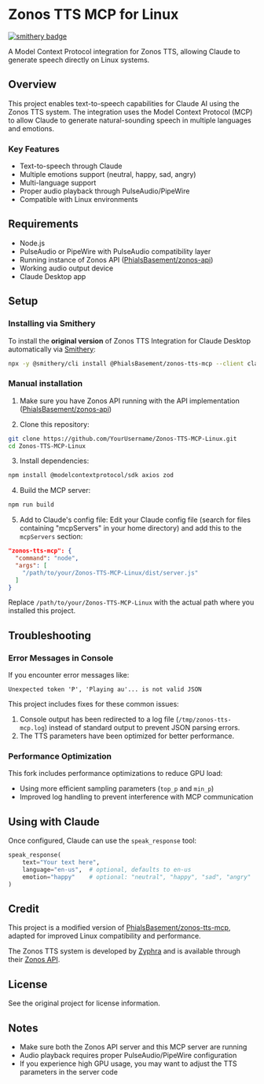 # Zonos TTS MCP for Linux

[![smithery badge](https://smithery.ai/badge/@PhialsBasement/zonos-tts-mcp)](https://smithery.ai/server/@PhialsBasement/zonos-tts-mcp)

A Model Context Protocol integration for Zonos TTS, allowing Claude to generate speech directly on Linux systems.

## Overview

This project enables text-to-speech capabilities for Claude AI using the Zonos TTS system. The integration uses the Model Context Protocol (MCP) to allow Claude to generate natural-sounding speech in multiple languages and emotions.

### Key Features

- Text-to-speech through Claude
- Multiple emotions support (neutral, happy, sad, angry)
- Multi-language support
- Proper audio playback through PulseAudio/PipeWire
- Compatible with Linux environments

## Requirements

- Node.js
- PulseAudio or PipeWire with PulseAudio compatibility layer
- Running instance of Zonos API ([PhialsBasement/zonos-api](https://github.com/PhialsBasement/Zonos-API))
- Working audio output device
- Claude Desktop app

## Setup

### Installing via Smithery

To install the **original version** of Zonos TTS Integration for Claude Desktop automatically via [Smithery](https://smithery.ai/server/@PhialsBasement/zonos-tts-mcp):

```bash
npx -y @smithery/cli install @PhialsBasement/zonos-tts-mcp --client claude
```

### Manual installation

1. Make sure you have Zonos API running with the API implementation ([PhialsBasement/zonos-api](https://github.com/PhialsBasement/Zonos-API))

2. Clone this repository:

```bash
git clone https://github.com/YourUsername/Zonos-TTS-MCP-Linux.git
cd Zonos-TTS-MCP-Linux
```

3. Install dependencies:

```bash
npm install @modelcontextprotocol/sdk axios zod
```

4. Build the MCP server:

```bash
npm run build
```

5. Add to Claude's config file:
Edit your Claude config file (search for files containing "mcpServers" in your home directory) and add this to the `mcpServers` section:

```json
"zonos-tts-mcp": {
  "command": "node",
  "args": [
    "/path/to/your/Zonos-TTS-MCP-Linux/dist/server.js"
  ]
}
```

Replace `/path/to/your/Zonos-TTS-MCP-Linux` with the actual path where you installed this project.

## Troubleshooting

### Error Messages in Console

If you encounter error messages like:
```
Unexpected token 'P', 'Playing au'... is not valid JSON
```

This project includes fixes for these common issues:

1. Console output has been redirected to a log file (`/tmp/zonos-tts-mcp.log`) instead of standard output to prevent JSON parsing errors.
2. The TTS parameters have been optimized for better performance.

### Performance Optimization

This fork includes performance optimizations to reduce GPU load:
- Using more efficient sampling parameters (`top_p` and `min_p`)
- Improved log handling to prevent interference with MCP communication

## Using with Claude

Once configured, Claude can use the `speak_response` tool:

```python
speak_response(
    text="Your text here",
    language="en-us",  # optional, defaults to en-us
    emotion="happy"    # optional: "neutral", "happy", "sad", "angry"
)
```

## Credit

This project is a modified version of [PhialsBasement/zonos-tts-mcp](https://github.com/PhialsBasement/Zonos-TTS-MCP), adapted for improved Linux compatibility and performance.

The Zonos TTS system is developed by [Zyphra](https://www.zyphra.com/) and is available through their [Zonos API](https://github.com/PhialsBasement/Zonos-API).

## License

See the original project for license information.

## Notes

- Make sure both the Zonos API server and this MCP server are running
- Audio playback requires proper PulseAudio/PipeWire configuration
- If you experience high GPU usage, you may want to adjust the TTS parameters in the server code
